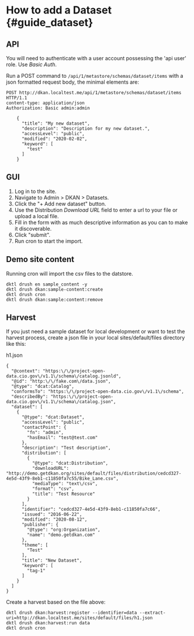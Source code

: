 # How to add a Dataset {#guide_dataset}

## API

You will need to authenticate with a user account possessing the 'api user' role. Use _Basic Auth_.

Run a POST command to `/api/1/metastore/schemas/dataset/items` with a json formatted request body, the minimal elements are:

```
POST http://dkan.localtest.me/api/1/metastore/schemas/dataset/items HTTP/1.1
content-type: application/json
Authorization: Basic admin:admin

    {
      "title": "My new dataset",
      "description": "Description for my new dataset.",
      "accessLevel": "public",
      "modified": "2020-02-02",
      "keyword": [
        "test"
      ]
    }
```

## GUI

1. Log in to the site.
2. Navigate to Admin > DKAN > Datasets.
3. Click the "+ Add new dataset" button.
4. Use the Distribution _Download URL_ field to enter a url to your file or upload a local file.
5. Fill in the form with as much descriptive information as you can to make it discoverable.
6. Click "submit".
7. Run cron to start the import.

## Demo site content
Running cron will import the csv files to the datstore.
```
dktl drush en sample_content -y
dktl drush dkan:sample-content:create
dktl drush cron
dktl drush dkan:sample:content:remove
```

## Harvest
If you just need a sample dataset for local development or want to test the harvest process, create a json file in your local sites/default/files directory like this:

h1.json
```
{
  "@context": "https:\/\/project-open-data.cio.gov\/v1.1\/schema\/catalog.jsonld",
  "@id": "http:\/\/fake.com\/data.json",
  "@type": "dcat:Catalog",
  "conformsTo": "https:\/\/project-open-data.cio.gov\/v1.1\/schema",
  "describedBy": "https:\/\/project-open-data.cio.gov\/v1.1\/schema\/catalog.json",
  "dataset": [
    {
      "@type": "dcat:Dataset",
      "accessLevel": "public",
      "contactPoint": {
        "fn": "admin",
        "hasEmail": "test@test.com"
      },
      "description": "Test description",
      "distribution": [
        {
          "@type": "dcat:Distribution",
          "downloadURL": "http://demo.getdkan.org/sites/default/files/distribution/cedcd327-4e5d-43f9-8eb1-c11850fa7c55/Bike_Lane.csv",
          "mediaType": "text\/csv",
          "format": "csv",
          "title": "Test Resource"
        }
      ],
      "identifier": "cedcd327-4e5d-43f9-8eb1-c11850fa7c66",
      "issued": "2016-06-22",
      "modified": "2020-08-12",
      "publisher": {
        "@type": "org:Organization",
        "name": "demo.getdkan.com"
      },
      "theme": [
        "Test"
      ],
      "title": "New Dataset",
      "keyword": [
        "tag-1"
      ]
    }
  ]
}
```

Create a harvest based on the file above:
```
dktl drush dkan:harvest:register --identifier=data --extract-uri=http://dkan.localtest.me/sites/default/files/h1.json
dktl drush dkan:harvest:run data
dktl drush cron
```
